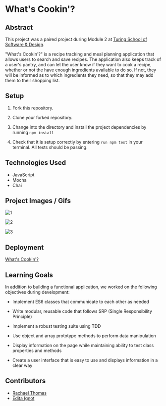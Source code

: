 # What's Cookin'?


## Abstract

 This project was a paired project during Module 2 at [Turing School of Software & Design](https://turing.io/).

 "What's Cookin'?" is a recipe tracking and meal planning application that allows users to search and save recipes. The application also keeps track of a user's pantry, and can let the user know if they want to cook a recipe, whether or not the have enough ingredients available to do so. If not, they will be informed as to which ingredients they need, so that they may add them to their shopping list.


## Setup

1. Fork this repository.

2. Clone your forked repository.

3. Change into the directory and install the project dependencies by running `npm install`

3. Check that it is setup correctly by entering `run npm test` in your terminal. All tests should be passing.


## Technologies Used

* JavaScript
* Mocha
* Chai


## Project Images / Gifs

![1](https://user-images.githubusercontent.com/57964291/78178996-bb17e380-741d-11ea-84fb-7041b7735372.gif)


![2](https://user-images.githubusercontent.com/57964291/78179825-10a0c000-741f-11ea-9045-f543ead0d569.gif)


![3](https://user-images.githubusercontent.com/57964291/78180313-d71c8480-741f-11ea-8c88-131052153835.gif)


## Deployment

[What's Cookin'?](https://rachael-t.github.io/whats-cookin/src/index.html)


## Learning Goals

In addition to building a functional application, we worked on the following objectives during development:

* Implement ES6 classes that communicate to each other as needed

* Write modular, reusable code that follows SRP (Single Responsibility Principle)

* Implement a robust testing suite using TDD

* Use object and array prototype methods to perform data manipulation

* Display information on the page while maintaining ability to test class properties and methods

* Create a user interface that is easy to use and displays information in a clear way


## Contributors

* [Rachael Thomas](https://github.com/rachael-t)
* [Edita Ignot](https://github.com/edignot)
